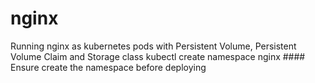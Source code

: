 # nginx
Running nginx as kubernetes pods with Persistent Volume, Persistent Volume Claim and Storage class
kubectl create namespace nginx #### Ensure create the namespace before deploying
